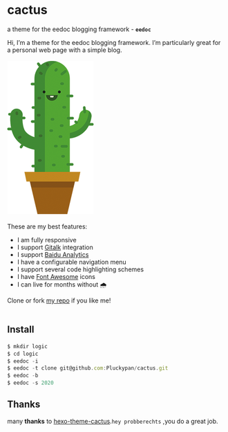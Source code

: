 # cactus
a theme for the eedoc blogging framework - **`eedoc`**


Hi, I’m a theme for the eedoc blogging framework. I’m particularly great for a personal web page with a simple blog.
<br>
<br>
![logo](images/cactus.png?align=center)
<br>
<br>
These are my best features:
- I am fully responsive
- I support [Gitalk](https://github.com/gitalk/gitalk/?target=_blank) integration
- I support [Baidu Analytics](https://tongji.baidu.com/web/homepage/index/?target=_blank)
- I have a configurable navigation menu
- I support several code highlighting schemes
- I have [Font Awesome](http://fontawesome.io/?target=_blank) icons
- I can live for months without 🌧

Clone or fork [my repo](https://github.com/Pluckypan/cactus/?target=_blank) if you like me!
<br>
<br>

## Install
``` js
$ mkdir logic
$ cd logic
$ eedoc -i
$ eedoc -t clone git@github.com:Pluckypan/cactus.git
$ eedoc -b
$ eedoc -s 2020
```

## Thanks
many **thanks** to [hexo-theme-cactus](https://github.com/probberechts/hexo-theme-cactus).`hey probberechts` ,you do a great job.